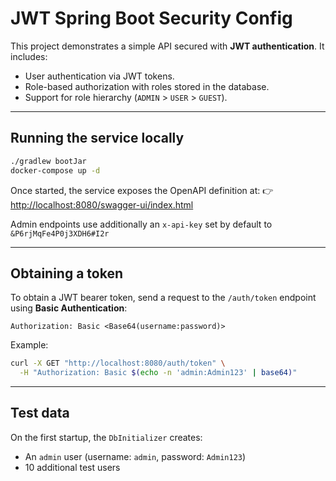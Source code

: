 # JWT Spring Boot Security Config

This project demonstrates a simple API secured with **JWT authentication**.
It includes:

* User authentication via JWT tokens.
* Role-based authorization with roles stored in the database.
* Support for role hierarchy (`ADMIN` > `USER` > `GUEST`). 

---

## Running the service locally

```bash
./gradlew bootJar
docker-compose up -d
```

Once started, the service exposes the OpenAPI definition at:
👉 [http://localhost:8080/swagger-ui/index.html](http://localhost:8080/swagger-ui/index.html)

Admin endpoints use additionally an `x-api-key` set by default to `&P6rjMqFe4P0j3XDH6#I2r`

---

## Obtaining a token

To obtain a JWT bearer token, send a request to the `/auth/token` endpoint using **Basic Authentication**:

```
Authorization: Basic <Base64(username:password)>
```

Example:

```bash
curl -X GET "http://localhost:8080/auth/token" \
  -H "Authorization: Basic $(echo -n 'admin:Admin123' | base64)"

```

---

## Test data

On the first startup, the `DbInitializer` creates:

* An `admin` user (username: `admin`, password: `Admin123`)
* 10 additional test users

